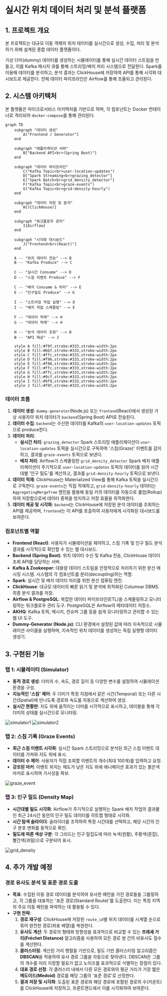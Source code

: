 # 실시간 위치 데이터 처리 및 분석 플랫폼

## 1. 프로젝트 개요

본 프로젝트는 대규모 이동 객체의 위치 데이터를 실시간으로 생성, 수집, 처리 및 분석하기 위해 설계된 종합 데이터 플랫폼이다.

가상 더미(dummy) 데이터를 생성하는 시뮬레이터를 통해 실시간 데이터 스트림을 만들고, 이를 Kafka 메시지 큐를 통해 스트리밍/배치 처리 시스템으로 전달한다. Spark를 이용해 데이터를 분석하고, 분석 결과는 ClickHouse에 저장하여 API를 통해 시각화 대시보드로 제공한다. 전체 데이터 파이프라인은 Airflow를 통해 조율되고 관리된다.

## 2. 시스템 아키텍처

본 플랫폼은 마이크로서비스 아키텍처를 기반으로 하며, 각 컴포넌트는 Docker 컨테이너로 격리되어 `docker-compose`를 통해 관리된다.

```mermaid
graph TD
    subgraph "데이터 생성"
        A["Frontend / Generator"]
    end

    subgraph "애플리케이션 서버"
        B["Backend API<br>(Spring Boot)"]
    end

    subgraph "데이터 파이프라인"
        C("Kafka Topic<br>user-location-updates")
        D["Spark Streaming<br>grazing_detector"]
        E["Spark Batch<br>grid_density_detector"]
        F("Kafka Topic<br>graze-events")
        G("Kafka Topic<br>grid-density-hourly")
    end

    subgraph "데이터 저장 및 분석"
        H[(ClickHouse)]
    end

    subgraph "워크플로우 관리"
        I{Airflow}
    end

    subgraph "시각화 대시보드"
        J["Frontend<br>(React)"]
    end

    A -- "위치 데이터 전송" --> B
    B -- "Kafka Produce" --> C
    
    C -- "실시간 Consume" --> D
    D -- "스침 이벤트 Produce" --> F

    C -- "배치 Consume & 처리" --> E
    E -- "인구밀도 Produce" --> G
    
    I -- "스트리밍 작업 실행" --> D
    I -- "배치 작업 스케줄링" --> E

    F -- "데이터 적재" --> H
    G -- "데이터 적재" --> H
    
    H -- "분석 데이터 조회" --> B
    B -- "API 제공" --> J

    style A fill:#f9f,stroke:#333,stroke-width:2px
    style B fill:#bbf,stroke:#333,stroke-width:2px
    style C fill:#ffc,stroke:#333,stroke-width:2px
    style D fill:#f96,stroke:#333,stroke-width:2px
    style E fill:#f96,stroke:#333,stroke-width:2px
    style F fill:#ffc,stroke:#333,stroke-width:2px
    style G fill:#ffc,stroke:#333,stroke-width:2px
    style H fill:#9cf,stroke:#333,stroke-width:2px
    style I fill:#9f9,stroke:#333,stroke-width:2px
    style J fill:#f9f,stroke:#333,stroke-width:2px
```

### 데이터 흐름

1.  **데이터 생성**: `dummy-generator`(Node.js) 또는 `frontend`(React)에서 생성된 가상 사용자의 위치 데이터가 `backend`(Spring Boot) API로 전송된다.
2.  **데이터 수집**: `backend`는 수신한 데이터를 Kafka의 `user-location-updates` 토픽으로 produce한다.
3.  **데이터 처리**:
    -   **실시간 처리**: `grazing_detector` Spark 스트리밍 애플리케이션이 `user-location-updates` 토픽을 실시간으로 구독하여 '스침(Graze)' 이벤트를 감지하고, 결과를 `graze-events` 토픽으로 보낸다.
    -   **배치 처리**: Airflow가 스케줄링한 `grid_density_detector` Spark 배치 애플리케이션이 주기적으로 `user-location-updates` 토픽의 데이터를 읽어 시간대별 '인구 밀도'를 계산하고, 결과를 `grid-density-hourly` 토픽으로 보낸다.
4.  **데이터 적재**: ClickHouse는 Materialized View를 통해 Kafka 토픽을 실시간으로 구독한다. `graze-events`는 직접 적재하고, `grid-density-hourly` 데이터는 `AggregatingMergeTree` 엔진을 활용해 동일 키의 데이터를 자동으로 롤업(Rollup)하여 저장함으로써 데이터 중복을 방지하고 저장 효율을 최적화한다.
5.  **데이터 제공 및 시각화**: `backend`는 ClickHouse에 저장된 분석 데이터를 조회하는 API를 제공하며, `frontend`는 이 API를 호출하여 사용자에게 시각화된 대시보드를 보여준다.

### 컴포넌트별 역할

-   **Frontend (React)**: 사용자가 시뮬레이션을 제어하고, 스침 기록 및 인구 밀도 분석 결과를 시각적으로 확인할 수 있는 웹 대시보드.
-   **Backend (Spring Boot)**: 위치 데이터 수신 및 Kafka 전송, ClickHouse 데이터 조회 API를 담당하는 서버.
-   **Kafka & Zookeeper**: 대용량 데이터 스트림을 안정적으로 처리하기 위한 분산 메시징 시스템. 시스템의 각 컴포넌트를 분리(decoupling)하는 역할.
-   **Spark**: 실시간 및 배치 데이터 처리를 위한 분산 컴퓨팅 엔진.
-   **ClickHouse**: 대규모 데이터의 빠른 읽기 및 분석에 최적화된 Columnar DBMS. 최종 분석 결과를 저장.
-   **Airflow & PostgreSQL**: 복잡한 데이터 파이프라인(ETL)을 스케줄링하고 모니터링하는 워크플로우 관리 도구. PostgreSQL은 Airflow의 메타데이터 저장소.
-   **AKHQ**: Kafka 토픽, 메시지, 컨슈머 그룹 등을 쉽게 모니터링하고 관리할 수 있는 웹 UI 도구.
-   **Dummy-Generator (Node.js)**: CLI 환경에서 설정된 값에 따라 지속적으로 시뮬레이션 사이클을 실행하며, 지속적인 위치 데이터를 생성하는 독립 실행형 데이터 생성기.

## 3. 구현된 기능

### 탭 1: 시뮬레이터 (Simulator)

-   **동적 경로 생성**: 더미의 수, 속도, 경로 길이 등 다양한 변수를 설정하여 시뮬레이션 환경을 구성.
-   **지능적인 '스침' 제어**: 두 더미가 특정 지점에서 같은 시간(Temporal) 또는 다른 시간(Spatial)에 만나도록 경로와 속도를 자동으로 계산하여 생성.
-   **실시간 현황판**: 지도 위에 움직이는 더미를 시각적으로 표시하고, 테이블을 통해 각 더미의 상태를 실시간으로 모니터링.

![simulator1](source/simulator1.png)
![simulator2](source/simulator2.png)

### 탭 2: 스침 기록 (Graze Events)

-   **최근 스침 이벤트 시각화**: 실시간 Spark 스트리밍으로 분석된 최근 스침 이벤트 데이터를 가져와 지도 위에 표시.
-   **데이터 수 제어**: 사용자가 직접 조회할 이벤트의 개수(최대 100개)를 입력하고 요청.
-   **강조된 마커**: 이벤트 위치는 채도가 낮은 지도 위에 애니메이션 효과가 있는 붉은색 마커로 표시하여 가시성을 확보.

![graze_event](source/graze_event.png)

### 탭 3: 인구 밀도 (Density Map)

-   **시간대별 밀도 시각화**: Airflow가 주기적으로 실행하는 Spark 배치 작업의 결과물인 최근 24시간 동안의 인구 밀도 데이터를 히트맵 형태로 시각화.
-   **시간 탐색 슬라이더**: 슬라이더를 조작하여 특정 시간대를 선택하고, 해당 시간의 인구 분포 변화를 동적으로 확인.
-   **밀도에 따른 색상 구분**: 각 그리드는 인구 밀집도에 따라 녹색(원활), 주황색(혼잡), 빨간색(과밀)으로 구분되어 표시.

![grid_density](source/grid_density.png)

## 4. 추가 개발 예정

### 경로 유사도 분석 및 표준 경로 도출

-   **목표**: 수집된 이동 경로 데이터를 분석하여 유사한 패턴을 가진 경로들을 그룹핑하고, 각 그룹을 대표하는 '표준 경로(Standard Route)'를 도출한다. 이는 특정 지역의 주요 이동 패턴을 파악하는 데 활용될 수 있다.
-   **구현 전략**:
    1.  **경로 재구성**: ClickHouse에 저장된 `route_id`별 위치 데이터를 시계열 순으로 묶어 완전한 경로(좌표 배열)를 복원한다.
    2.  **유사도 계산**: 두 경로의 형태와 방향성을 효과적으로 비교할 수 있는 **프레셰 거리(Fréchet Distance)** 알고리즘을 사용하여 모든 경로 쌍 간의 비유사도 점수를 계산한다.
    3.  **클러스터링**: 계산된 거리 행렬을 기반으로, 밀도 기반 클러스터링 알고리즘인 **DBSCAN**을 적용하여 유사 경로 그룹을 자동으로 찾아낸다. DBSCAN은 그룹의 개수를 미리 지정할 필요가 없고 노이즈를 효과적으로 식별하는 장점이 있다.
    4.  **대표 경로 선정**: 각 클러스터 내에서 다른 모든 경로와의 평균 거리가 가장 짧은 **메도이드(Medoid)** 경로를 해당 그룹의 '표준 경로'로 선정한다.
    5.  **결과 저장 및 시각화**: 도출된 표준 경로와 해당 경로에 포함된 경로의 수(카운트)를 ClickHouse에 저장하고, 프론트엔드에서 이를 시각화하여 보여준다.